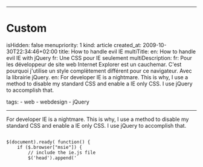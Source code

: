 -----

# Custom 
isHidden:       false
menupriority:   1
kind:           article
created_at:           2009-10-30T22:34:46+02:00
title: How to handle evil IE
multiTitle: 
    en: How to handle evil IE with jQuery
    fr: Une CSS pour IE seulement
multiDescription:
    fr: Pour les développeur de site web Internet Explorer est un cauchemar. C'est pourquoi j'utilise un style complètement différent pour ce navigateur. Avec la librairie jQuery.
    en: For developer IE is a nightmare. This is why, I use a method to disable my standard CSS and enable a IE only CSS. I use jQuery to accomplish that.

tags:
    - web
    - webdesign
    - jQuery

-----

For developer IE is a nightmare. This is why, I use a method to disable my standard CSS and enable a IE only CSS. I use jQuery to accomplish that.



<div><code class="javascript">
$(document).ready( function() {
    if ($.browser["msie"]) {
        // include the ie.js file
        $('head').append('<script type="text/javascript" src="/js/ie.js"></scr' + 'ipt>');
    }
});
</code></div>

<div><code class="javascript" file="ie.js">
// Remove all CSS I don't want to use on IE
$('link[rel=stylesheet]').each(function(i)
{
    if (this.getAttribute('href') == '/css/layout.css') 
        this.disabled = true;
    if (this.getAttribute('href') == '/css/shadows.css') 
        this.disabled = true;
    if (this.getAttribute('href') == '/css/gen.css')    
        this.disabled = true;
}) ;

// Append the CSS for IE only
$('head').append('<link rel="stylesheet" type="text/css" href="/css/ie.css"/>');

// I also add a message on top of the page
$('body').prepend('<div id="iemessage"><p><span class="fr"><em>Avec <a href="http://www.firefox.com"> Firefox </a> et <a href="http://www.apple.com/safari">Safari</a> cette page est bien plus jolie !</em></span><span class="en"><em>This page is far nicer with <a href="http://www.firefox.com"> Firefox </a> and <a href="http://www.apple.com/safari">Safari</a>!</em></span></p>.</div>');

</code></div>

That's it.
